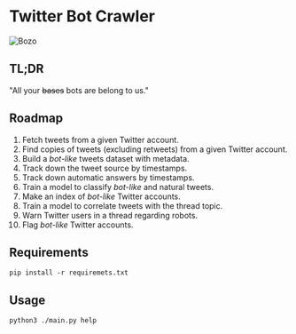 # Twitter Bot Crawler

![Bozo](https://upload.wikimedia.org/wikipedia/commons/d/da/Bob_bell_bozo_roy_brown_cooky_1976.JPG)

## TL;DR

"All your ~~bases~~ bots are belong to us."

## Roadmap

1. Fetch tweets from a given Twitter account.
1. Find copies of tweets (excluding retweets) from a given Twitter account.
1. Build a _bot-like_ tweets dataset with metadata.
1. Track down the tweet source by timestamps.
1. Track down automatic answers by timestamps.
1. Train a model to classify _bot-like_ and natural tweets.
1. Make an index of _bot-like_ Twitter accounts.
1. Train a model to correlate tweets with the thread topic.
1. Warn Twitter users in a thread regarding robots.
1. Flag _bot-like_ Twitter accounts.

## Requirements

```
pip install -r requiremets.txt
```

## Usage

```
python3 ./main.py help
```
